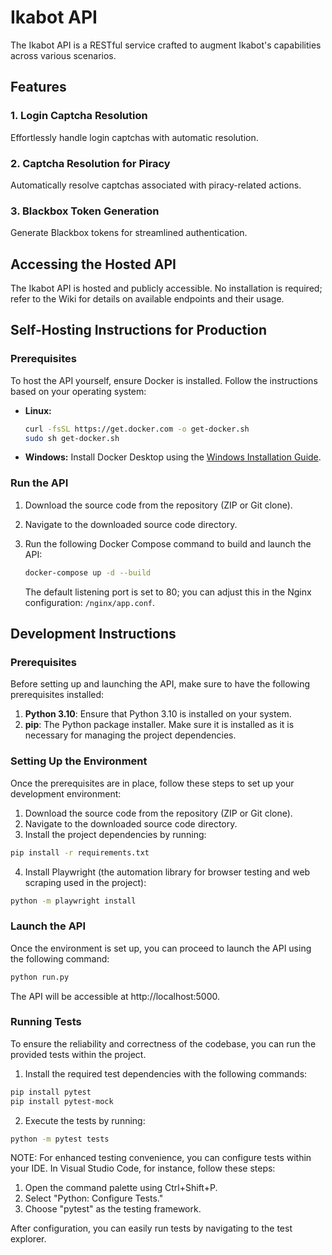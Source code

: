 # Ikabot API

The Ikabot API is a RESTful service crafted to augment Ikabot's capabilities across various scenarios.

## Features

### 1. Login Captcha Resolution

Effortlessly handle login captchas with automatic resolution.

### 2. Captcha Resolution for Piracy

Automatically resolve captchas associated with piracy-related actions.

### 3. Blackbox Token Generation

Generate Blackbox tokens for streamlined authentication.

## Accessing the Hosted API

The Ikabot API is hosted and publicly accessible. No installation is required; refer to the Wiki for details on available endpoints and their usage.

## Self-Hosting Instructions for Production

### Prerequisites

To host the API yourself, ensure Docker is installed. Follow the instructions based on your operating system:

- **Linux:**
  ```bash
  curl -fsSL https://get.docker.com -o get-docker.sh
  sudo sh get-docker.sh
  ```

- **Windows:**
  Install Docker Desktop using the [Windows Installation Guide](https://docs.docker.com/desktop/install/windows-install/).

### Run the API

1. Download the source code from the repository (ZIP or Git clone).
2. Navigate to the downloaded source code directory.
3. Run the following Docker Compose command to build and launch the API:

   ```bash
   docker-compose up -d --build
   ```

   The default listening port is set to 80; you can adjust this in the Nginx configuration: `/nginx/app.conf`.

## Development Instructions

### Prerequisites

Before setting up and launching the API, make sure to have the following prerequisites installed:
1. **Python 3.10**: Ensure that Python 3.10 is installed on your system.
2. **pip**: The Python package installer. Make sure it is installed as it is necessary for managing the project dependencies.

### Setting Up the Environment

Once the prerequisites are in place, follow these steps to set up your development environment:
1. Download the source code from the repository (ZIP or Git clone).
2. Navigate to the downloaded source code directory.
3. Install the project dependencies by running:

  ```bash
  pip install -r requirements.txt
  ```
4. Install Playwright (the automation library for browser testing and web scraping used in the project):
  ```bash
  python -m playwright install
  ```

### Launch the API

Once the environment is set up, you can proceed to launch the API using the following command:
  ```bash
  python run.py
  ```

The API will be accessible at http://localhost:5000.

### Running Tests

To ensure the reliability and correctness of the codebase, you can run the provided tests within the project.

1. Install the required test dependencies with the following commands:
  ```bash
  pip install pytest
  pip install pytest-mock
  ```
2. Execute the tests by running:
  ```bash
  python -m pytest tests
  ```

NOTE: For enhanced testing convenience, you can configure tests within your IDE. In Visual Studio Code, for instance, follow these steps:
1. Open the command palette using Ctrl+Shift+P.
2. Select "Python: Configure Tests."
3. Choose "pytest" as the testing framework.
   
After configuration, you can easily run tests by navigating to the test explorer.
